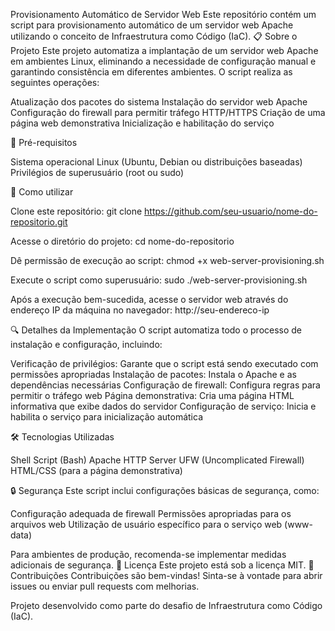 Provisionamento Automático de Servidor Web
Este repositório contém um script para provisionamento automático de um servidor web Apache utilizando o conceito de Infraestrutura como Código (IaC).
📋 Sobre o Projeto
Este projeto automatiza a implantação de um servidor web Apache em ambientes Linux, eliminando a necessidade de configuração manual e garantindo consistência em diferentes ambientes.
O script realiza as seguintes operações:

Atualização dos pacotes do sistema
Instalação do servidor web Apache
Configuração do firewall para permitir tráfego HTTP/HTTPS
Criação de uma página web demonstrativa
Inicialização e habilitação do serviço

🔧 Pré-requisitos

Sistema operacional Linux (Ubuntu, Debian ou distribuições baseadas)
Privilégios de superusuário (root ou sudo)

🚀 Como utilizar

Clone este repositório:
git clone https://github.com/seu-usuario/nome-do-repositorio.git

Acesse o diretório do projeto:
cd nome-do-repositorio

Dê permissão de execução ao script:
chmod +x web-server-provisioning.sh

Execute o script como superusuário:
sudo ./web-server-provisioning.sh

Após a execução bem-sucedida, acesse o servidor web através do endereço IP da máquina no navegador:
http://seu-endereco-ip


🔍 Detalhes da Implementação
O script automatiza todo o processo de instalação e configuração, incluindo:

Verificação de privilégios: Garante que o script está sendo executado com permissões apropriadas
Instalação de pacotes: Instala o Apache e as dependências necessárias
Configuração de firewall: Configura regras para permitir o tráfego web
Página demonstrativa: Cria uma página HTML informativa que exibe dados do servidor
Configuração de serviço: Inicia e habilita o serviço para inicialização automática

🛠️ Tecnologias Utilizadas

Shell Script (Bash)
Apache HTTP Server
UFW (Uncomplicated Firewall)
HTML/CSS (para a página demonstrativa)

🔒 Segurança
Este script inclui configurações básicas de segurança, como:

Configuração adequada de firewall
Permissões apropriadas para os arquivos web
Utilização de usuário específico para o serviço web (www-data)

Para ambientes de produção, recomenda-se implementar medidas adicionais de segurança.
📝 Licença
Este projeto está sob a licença MIT.
🤝 Contribuições
Contribuições são bem-vindas! Sinta-se à vontade para abrir issues ou enviar pull requests com melhorias.

Projeto desenvolvido como parte do desafio de Infraestrutura como Código (IaC).
